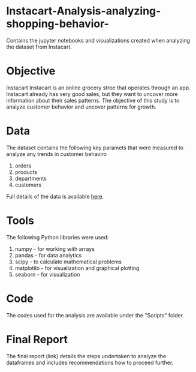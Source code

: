 # Instacart-Analysis-analyzing-shopping-behavior-
Contains the jupyter notebooks and visualizations created when analyzing the dataset from Instacart. 

# Objective 
Instacart
Instacart is an online grocery stroe that operates through an app. Instacart already has very good sales, but they want to uncover more information about their sales patterns. The objective of this study is to analyze customer behavior and uncover patterns for growth. 

# Data
The dataset contains the following key paramets that were measured to analyze any trends in customer behaviro
1. orders
2. products
3. departments
4. customers 

Full details of the data is available [here](https://gist.github.com/jeremystan/c3b39d947d9b88b3ccff3147dbcf6c6b). 

# Tools 
The following Python libraries were used:
1. numpy - for working with arrays
2. pandas - for data analytics
3. scipy - to calculate mathematical problems
4. matplotlib - for visualization and graphical plotting
5. seaborn - for visualization

# Code
The codes used for the analysis are available under the "Scripts" folder.

# Final Report
The final report (link) details the steps undertaken to analyze the dataframes and includes recommendations how to proceed further. 
